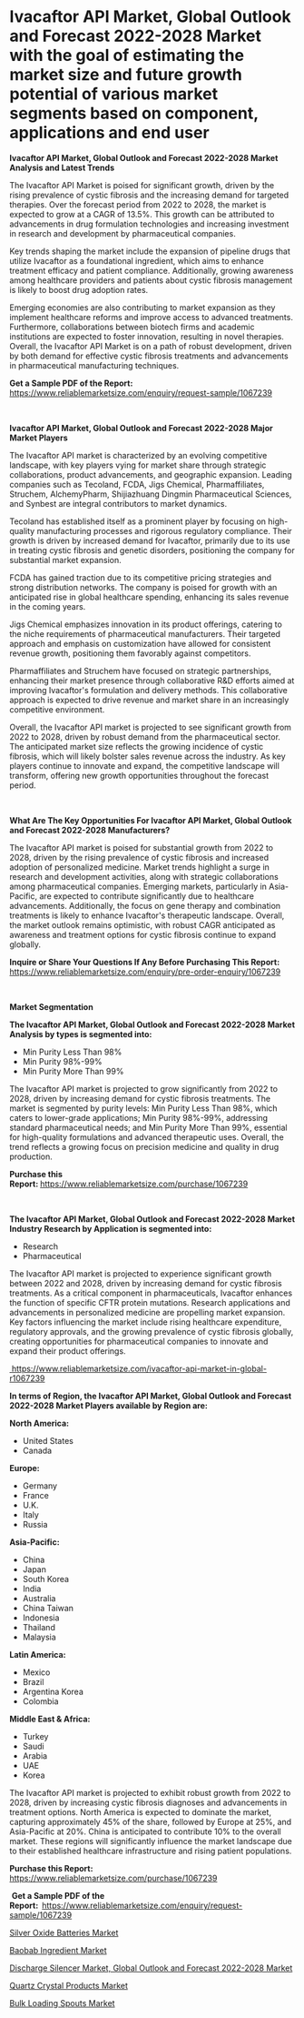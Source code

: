 <p><h1>Ivacaftor API Market, Global Outlook and Forecast 2022-2028 Market with the goal of estimating the market size and future growth potential of various market segments based on component, applications and end user</h1></p><p><strong>Ivacaftor API Market, Global Outlook and Forecast 2022-2028 Market Analysis and Latest Trends</strong></p>
<p><p>The Ivacaftor API Market is poised for significant growth, driven by the rising prevalence of cystic fibrosis and the increasing demand for targeted therapies. Over the forecast period from 2022 to 2028, the market is expected to grow at a CAGR of 13.5%. This growth can be attributed to advancements in drug formulation technologies and increasing investment in research and development by pharmaceutical companies.</p><p>Key trends shaping the market include the expansion of pipeline drugs that utilize Ivacaftor as a foundational ingredient, which aims to enhance treatment efficacy and patient compliance. Additionally, growing awareness among healthcare providers and patients about cystic fibrosis management is likely to boost drug adoption rates. </p><p>Emerging economies are also contributing to market expansion as they implement healthcare reforms and improve access to advanced treatments. Furthermore, collaborations between biotech firms and academic institutions are expected to foster innovation, resulting in novel therapies. Overall, the Ivacaftor API Market is on a path of robust development, driven by both demand for effective cystic fibrosis treatments and advancements in pharmaceutical manufacturing techniques.</p></p>
<p><strong>Get a Sample PDF of the Report:&nbsp;</strong> <a href="https://www.reliablemarketsize.com/enquiry/request-sample/1067239?utm_campaign=1103&utm_medium=2&utm_source=Github&utm_content=ia&utm_term=17112024&utm_id=ivacaftor-api-market-global-outlook-and-forecast-2022-2028">https://www.reliablemarketsize.com/enquiry/request-sample/1067239</a></p>
<p>&nbsp;</p>
<p><strong>Ivacaftor API Market, Global Outlook and Forecast 2022-2028 Major Market Players</strong></p>
<p><p>The Ivacaftor API market is characterized by an evolving competitive landscape, with key players vying for market share through strategic collaborations, product advancements, and geographic expansion. Leading companies such as Tecoland, FCDA, Jigs Chemical, Pharmaffiliates, Struchem, AlchemyPharm, Shijiazhuang Dingmin Pharmaceutical Sciences, and Synbest are integral contributors to market dynamics.</p><p>Tecoland has established itself as a prominent player by focusing on high-quality manufacturing processes and rigorous regulatory compliance. Their growth is driven by increased demand for Ivacaftor, primarily due to its use in treating cystic fibrosis and genetic disorders, positioning the company for substantial market expansion.</p><p>FCDA has gained traction due to its competitive pricing strategies and strong distribution networks. The company is poised for growth with an anticipated rise in global healthcare spending, enhancing its sales revenue in the coming years.</p><p>Jigs Chemical emphasizes innovation in its product offerings, catering to the niche requirements of pharmaceutical manufacturers. Their targeted approach and emphasis on customization have allowed for consistent revenue growth, positioning them favorably against competitors.</p><p>Pharmaffiliates and Struchem have focused on strategic partnerships, enhancing their market presence through collaborative R&D efforts aimed at improving Ivacaftor's formulation and delivery methods. This collaborative approach is expected to drive revenue and market share in an increasingly competitive environment.</p><p>Overall, the Ivacaftor API market is projected to see significant growth from 2022 to 2028, driven by robust demand from the pharmaceutical sector. The anticipated market size reflects the growing incidence of cystic fibrosis, which will likely bolster sales revenue across the industry. As key players continue to innovate and expand, the competitive landscape will transform, offering new growth opportunities throughout the forecast period.</p></p>
<p>&nbsp;</p>
<p><strong>What Are The Key Opportunities For Ivacaftor API Market, Global Outlook and Forecast 2022-2028 Manufacturers?</strong></p>
<p><p>The Ivacaftor API market is poised for substantial growth from 2022 to 2028, driven by the rising prevalence of cystic fibrosis and increased adoption of personalized medicine. Market trends highlight a surge in research and development activities, along with strategic collaborations among pharmaceutical companies. Emerging markets, particularly in Asia-Pacific, are expected to contribute significantly due to healthcare advancements. Additionally, the focus on gene therapy and combination treatments is likely to enhance Ivacaftor's therapeutic landscape. Overall, the market outlook remains optimistic, with robust CAGR anticipated as awareness and treatment options for cystic fibrosis continue to expand globally.</p></p>
<p><strong>Inquire or Share Your Questions If Any Before Purchasing This Report:</strong> <a href="https://www.reliablemarketsize.com/enquiry/pre-order-enquiry/1067239?utm_campaign=1103&utm_medium=2&utm_source=Github&utm_content=ia&utm_term=17112024&utm_id=ivacaftor-api-market-global-outlook-and-forecast-2022-2028">https://www.reliablemarketsize.com/enquiry/pre-order-enquiry/1067239</a></p>
<p>&nbsp;</p>
<p><strong>Market Segmentation</strong></p>
<p><strong>The Ivacaftor API Market, Global Outlook and Forecast 2022-2028 Market Analysis by types is segmented into:</strong></p>
<p><ul><li>Min Purity Less Than 98%</li><li>Min Purity 98%-99%</li><li>Min Purity More Than 99%</li></ul></p>
<p><p>The Ivacaftor API market is projected to grow significantly from 2022 to 2028, driven by increasing demand for cystic fibrosis treatments. The market is segmented by purity levels: Min Purity Less Than 98%, which caters to lower-grade applications; Min Purity 98%-99%, addressing standard pharmaceutical needs; and Min Purity More Than 99%, essential for high-quality formulations and advanced therapeutic uses. Overall, the trend reflects a growing focus on precision medicine and quality in drug production.</p></p>
<p><strong>Purchase this Report:&nbsp;</strong><a href="https://www.reliablemarketsize.com/purchase/1067239?utm_campaign=1103&utm_medium=2&utm_source=Github&utm_content=ia&utm_term=17112024&utm_id=ivacaftor-api-market-global-outlook-and-forecast-2022-2028">https://www.reliablemarketsize.com/purchase/1067239</a></p>
<p>&nbsp;</p>
<p><strong>The Ivacaftor API Market, Global Outlook and Forecast 2022-2028 Market Industry Research by Application is segmented into:</strong></p>
<p><ul><li>Research</li><li>Pharmaceutical</li></ul></p>
<p><p>The Ivacaftor API market is projected to experience significant growth between 2022 and 2028, driven by increasing demand for cystic fibrosis treatments. As a critical component in pharmaceuticals, Ivacaftor enhances the function of specific CFTR protein mutations. Research applications and advancements in personalized medicine are propelling market expansion. Key factors influencing the market include rising healthcare expenditure, regulatory approvals, and the growing prevalence of cystic fibrosis globally, creating opportunities for pharmaceutical companies to innovate and expand their product offerings.</p></p>
<p><a href="https://www.reliablemarketsize.com/ivacaftor-api-market-in-global-r1067239?utm_campaign=1103&utm_medium=2&utm_source=Github&utm_content=ia&utm_term=17112024&utm_id=ivacaftor-api-market-global-outlook-and-forecast-2022-2028">&nbsp;https://www.reliablemarketsize.com/ivacaftor-api-market-in-global-r1067239</a></p>
<p><strong>In terms of Region, the Ivacaftor API Market, Global Outlook and Forecast 2022-2028 Market Players available by Region are:</strong></p>
<p>
    <p> <strong> North America: </strong>
        <ul>
            <li>United States</li>
            <li>Canada</li>
        </ul>
        </p> 
    <p> <strong> Europe: </strong>
        <ul>
            <li>Germany</li>
            <li>France</li>
            <li>U.K.</li>
            <li>Italy</li>
            <li>Russia</li>
        </ul>
        </p> 
    <p> <strong> Asia-Pacific: </strong>
        <ul>
            <li>China</li>
            <li>Japan</li>
            <li>South Korea</li>
            <li>India</li>
            <li>Australia</li>
            <li>China Taiwan</li>
            <li>Indonesia</li>
            <li>Thailand</li>
            <li>Malaysia</li>
        </ul>
        </p> 
    <p> <strong> Latin America: </strong>
        <ul>
            <li>Mexico</li>
            <li>Brazil</li>
            <li>Argentina Korea</li>
            <li>Colombia</li>
        </ul>
        </p> 
    <p> <strong> Middle East & Africa: </strong>
        <ul>
            <li>Turkey</li>
            <li>Saudi</li>
            <li>Arabia</li>
            <li>UAE</li>
            <li>Korea</li>
        </ul>
    </p>
    </p>
<p><p>The Ivacaftor API market is projected to exhibit robust growth from 2022 to 2028, driven by increasing cystic fibrosis diagnoses and advancements in treatment options. North America is expected to dominate the market, capturing approximately 45% of the share, followed by Europe at 25%, and Asia-Pacific at 20%. China is anticipated to contribute 10% to the overall market. These regions will significantly influence the market landscape due to their established healthcare infrastructure and rising patient populations.</p></p>
<p><strong>Purchase this Report: </strong><a href="https://www.reliablemarketsize.com/purchase/1067239?utm_campaign=1103&utm_medium=2&utm_source=Github&utm_content=ia&utm_term=17112024&utm_id=ivacaftor-api-market-global-outlook-and-forecast-2022-2028">https://www.reliablemarketsize.com/purchase/1067239</a></p>
<p>&nbsp;<strong>Get a Sample PDF of the Report:&nbsp;&nbsp;</strong><a href="https://www.reliablemarketsize.com/enquiry/request-sample/1067239?utm_campaign=1103&utm_medium=2&utm_source=Github&utm_content=ia&utm_term=17112024&utm_id=ivacaftor-api-market-global-outlook-and-forecast-2022-2028">https://www.reliablemarketsize.com/enquiry/request-sample/1067239</a></p>
<p><strong></strong></p>
<p><p><a href="https://issuu.com/reportprime-2/docs/silver-oxide-batteries-market-size-_8b1cd435d377ab?utm_campaign=1103&utm_medium=2&utm_source=Github&utm_content=ia&utm_term=17112024&utm_id=ivacaftor-api-market-global-outlook-and-forecast-2022-2028">Silver Oxide Batteries Market</a></p><p><a href="https://www.linkedin.com/pulse/exploring-baobab-ingredient-market-strategic-insights-growth-oi4bf?utm_campaign=1103&utm_medium=2&utm_source=Github&utm_content=ia&utm_term=17112024&utm_id=ivacaftor-api-market-global-outlook-and-forecast-2022-2028">Baobab Ingredient Market</a></p><p><a href="https://github.com/gdfhhhj/Market-Research-Report-List-6/blob/main/discharge-silencer-market-global-outlook-and-forecast-2022-2028-market.md?utm_campaign=1103&utm_medium=2&utm_source=Github&utm_content=ia&utm_term=17112024&utm_id=ivacaftor-api-market-global-outlook-and-forecast-2022-2028">Discharge Silencer Market, Global Outlook and Forecast 2022-2028 Market</a></p><p><a href="https://issuu.com/reportprime-2/docs/quartz-crystal-products-market-size_e56b4a2a3e3005?utm_campaign=1103&utm_medium=2&utm_source=Github&utm_content=ia&utm_term=17112024&utm_id=ivacaftor-api-market-global-outlook-and-forecast-2022-2028">Quartz Crystal Products Market</a></p><p><a href="https://www.linkedin.com/pulse/bulk-loading-spouts-market-outlook-share-analysis-pjsxe?utm_campaign=1103&utm_medium=2&utm_source=Github&utm_content=ia&utm_term=17112024&utm_id=ivacaftor-api-market-global-outlook-and-forecast-2022-2028">Bulk Loading Spouts Market</a></p></p>